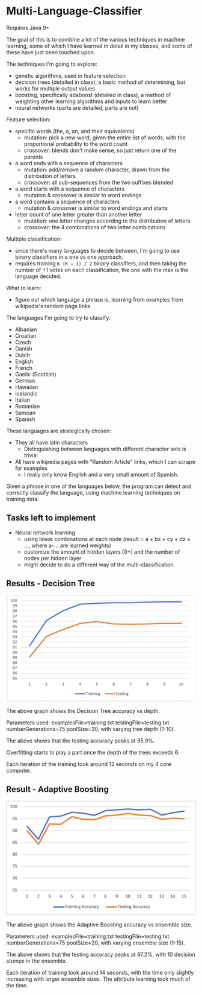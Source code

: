 # Multi-Language-Classifier

Requires Java 9+

The goal of this is to combine a lot of the various techniques in machine learning, 
some of which I have learned in detail in my classes, and some of these have just been touched upon.

The techniques I'm going to explore:
  - genetic algorithms, used in feature selection
  - decision trees (detailed in class), a basic method of determining, but works for multiple output values
  - boosting, specifically adaboost (detailed in class), a method of weighting other learning algorithms and inputs to learn better
  - neural networks (parts are detailed, parts are not)
  
Feature selection:
  - specific words (the, a, an, and their equivalents)
    - mutation: pick a new word, given the entire list of words, with the proportional probability to the word count
    - crossover: blends don't make sense, so just return one of the parents
  - a word ends with a sequence of characters
    - mutation: add/remove a random character, drawn from the distribution of letters
    - crossover: all sub-sequences from the two suffixes blended
  - a word starts with a sequence of characters
    - mutation & crossover is similar to word endings
  - a word contains a sequence of characters
    - mutation & crossover is similar to word endings and starts
  - letter count of one letter greater than another letter
    - mutation: one letter changes according to the distribution of letters
    - crossover: the 4 combinations of two letter combinations
  
Multiple classification:
  - since there's many languages to decide between, I'm going to use binary classifiers in a one vs one approach.
  - requires training `K (K − 1) / 2` binary classifiers, and then taking the number of +1 votes on each classification, the one with the max is the language decided.

What to learn:
  - figure out which language a phrase is, learning from examples from wikipedia's random page links.
  
The languages I'm going to try to classify:
  - Albanian
  - Croatian
  - Czech
  - Danish
  - Dutch
  - English
  - French
  - Gaelic (Scottish)
  - German
  - Hawaiian
  - Icelandic
  - Italian
  - Romanian
  - Samoan
  - Spanish
  
These languages are strategically chosen:
  - They all have latin characters
     - Distinguishing between languages with different character sets is trivial
  - All have wikipedia pages with "Random Article" links, which I can scrape for examples
     - I really only know English and a very small amount of Spanish.


Given a phrase in one of the languages below, the program can detect and correctly classify the language, using machine learning techniques on training data.


## Tasks left to implement

  - Neural network learning
    - using linear combinations at each node (result = a + bx + cy + dz + ..., where a-... are learned weights)
    - customize the amount of hidden layers (0+) and the number of nodes per hidden layer
    - might decide to do a different way of the multi-classification


## Results - Decision Tree

![results graph](accuracy.png)

The above graph shows the Decision Tree accuracy vs depth.

Parameters used: examplesFile=training.txt testingFile=testing.txt numberGenerations=75 poolSize=20,
with varying tree depth (1-10).

The above shows that the testing accuracy peaks at 95.9%.

Overfitting starts to play a part once the depth of the trees exceeds 6.

Each iteration of the training took around 12 seconds on my 4 core computer.

## Result - Adaptive Boosting

![Adaptive boosting graph](boosting.png)

The above graph shows the Adaptive Boosting accuracy vs ensemble size.

Parameters used: examplesFile=training.txt testingFile=testing.txt numberGenerations=75 poolSize=20,
with varying ensemble size (1-15).

The above shows that the testing accuracy peaks at 97.2%, with 10 decision stumps in the ensemble.

Each iteration of training took around 14 seconds, with the time only slightly increasing
with larger ensemble sizes. The attribute learning took much of the time.